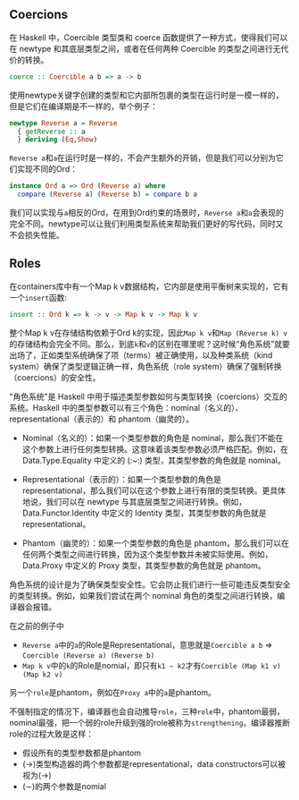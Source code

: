 ## Coercions
在 Haskell 中，Coercible 类型类和 coerce 函数提供了一种方式，使得我们可以在 newtype 和其底层类型之间，或者在任何两种 Coercible 的类型之间进行无代价的转换。
```haskell
coerce :: Coercible a b => a -> b
```
使用newtype关键字创建的类型和它内部所包裹的类型在运行时是一模一样的，但是它们在编译期是不一样的，举个例子：
```haskell
newtype Reverse a = Reverse
  { getReverse :: a
  } deriving (Eq,Show)
```
`Reverse a`和`a`在运行时是一样的，不会产生额外的开销，但是我们可以分别为它们实现不同的Ord：
```haskell
instance Ord a => Ord (Reverse a) where
  compare (Reverse a) (Reverse b) = compare b a
```
我们可以实现与`a`相反的Ord，在用到Ord约束的场景时，`Reverse a`和`a`会表现的完全不同。newtype可以让我们利用类型系统来帮助我们更好的写代码，同时又不会损失性能。

## Roles
在containers库中有一个Map k v数据结构，它内部是使用平衡树来实现的，它有一个`insert`函数:
```haskell
insert :: Ord k => k -> v -> Map k v -> Map k v
```
整个Map k v在存储结构依赖于Ord k的实现，因此`Map k v`和`Map (Reverse k) v`的存储结构会完全不同。那么，到底`k`和`v`的区别在哪里呢？这时候“角色系统”就要出场了，正如类型系统确保了项（terms）被正确使用，以及种类系统（kind system）确保了类型逻辑正确一样，角色系统（role system）确保了强制转换（coercions）的安全性。

"角色系统"是 Haskell 中用于描述类型参数如何与类型转换（coercions）交互的系统。Haskell 中的类型参数可以有三个角色：nominal（名义的）、representational（表示的）和 phantom（幽灵的）。

- Nominal（名义的）：如果一个类型参数的角色是 nominal，那么我们不能在这个参数上进行任何类型转换。这意味着该类型参数必须严格匹配。例如，在 Data.Type.Equality 中定义的 (:~:) 类型，其类型参数的角色就是 nominal。

- Representational（表示的）：如果一个类型参数的角色是 representational，那么我们可以在这个参数上进行有限的类型转换。更具体地说，我们可以在 newtype 与其底层类型之间进行转换。例如，Data.Functor.Identity 中定义的 Identity 类型，其类型参数的角色就是 representational。

- Phantom（幽灵的）：如果一个类型参数的角色是 phantom，那么我们可以在任何两个类型之间进行转换，因为这个类型参数并未被实际使用。例如，Data.Proxy 中定义的 Proxy 类型，其类型参数的角色就是 phantom。

角色系统的设计是为了确保类型安全性。它会防止我们进行一些可能违反类型安全的类型转换。例如，如果我们尝试在两个 nominal 角色的类型之间进行转换，编译器会报错。

在之前的例子中
- `Reverse a`中的`a`的Role是Representational，意思就是`Coercible a b` => `Coercible (Reverse a) (Reverse b)`
- `Map k v`中的`k`的Role是nomial，即只有`k1 ~ k2`才有`Coercible (Map k1 v) (Map k2 v)`

另一个`role`是phantom，例如在`Proxy a`中的`a`是phantom。

不强制指定的情况下，编译器也会自动推导`role`，三种`role`中，phantom最弱，nominal最强，把一个弱的role升级到强的role被称为`strengthening`。编译器推断role的过程大致是这样：
- 假设所有的类型参数都是phantom
- (->)类型构造器的两个参数都是representational，data constructors可以被视为(->)
- (∼)的两个参数是nomial